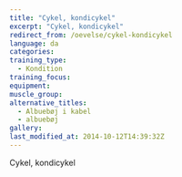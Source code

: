 ```yaml
---
title: "Cykel, kondicykel"
excerpt: "Cykel, kondicykel"
redirect_from: /oevelse/cykel-kondicykel
language: da
categories:
training_type: 
  - Kondition
training_focus: 
equipment:
muscle_group:
alternative_titles:
  - Albuebøj i kabel
  - albuebøj
gallery:
last_modified_at: 2014-10-12T14:39:32Z
---
```


Cykel, kondicykel
